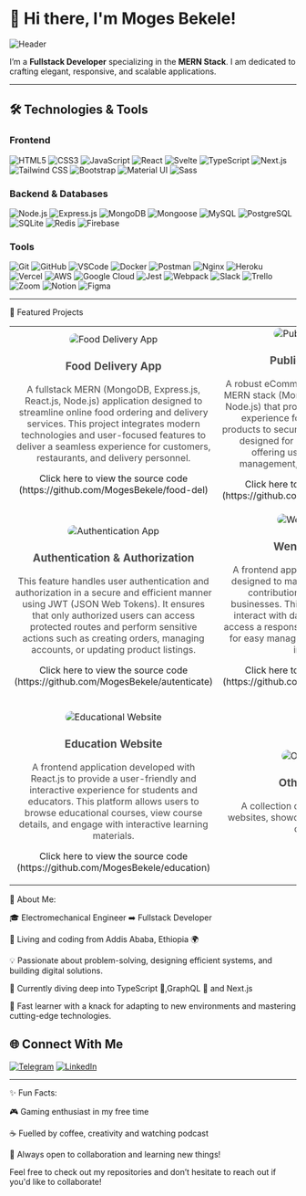 # 👋 Hi there, I'm Moges Bekele!

![Header](https://via.placeholder.com/1200x400?text=Welcome+to+My+GitHub+Profile)

I’m a **Fullstack Developer** specializing in the **MERN Stack**. I am dedicated to crafting elegant, responsive, and scalable applications.

---

## 🛠️ Technologies & Tools
### Frontend
![HTML5](https://img.shields.io/badge/HTML5-E34F26?style=for-the-badge&logo=html5&logoColor=white)
![CSS3](https://img.shields.io/badge/CSS3-1572B6?style=for-the-badge&logo=css3&logoColor=white)
![JavaScript](https://img.shields.io/badge/JavaScript-F7DF1E?style=for-the-badge&logo=javascript&logoColor=black)
![React](https://img.shields.io/badge/React-61DAFB?style=for-the-badge&logo=react&logoColor=black)
![Svelte](https://img.shields.io/badge/Svelte-FF3E00?style=for-the-badge&logo=svelte&logoColor=white)
![TypeScript](https://img.shields.io/badge/TypeScript-3178C6?style=for-the-badge&logo=typescript&logoColor=white)
![Next.js](https://img.shields.io/badge/Next.js-000000?style=for-the-badge&logo=next.js&logoColor=white)
![Tailwind CSS](https://img.shields.io/badge/TailwindCSS-06B6D4?style=for-the-badge&logo=tailwindcss&logoColor=white)
![Bootstrap](https://img.shields.io/badge/Bootstrap-7952B3?style=for-the-badge&logo=bootstrap&logoColor=white)
![Material UI](https://img.shields.io/badge/Material_UI-0081CB?style=for-the-badge&logo=mui&logoColor=white)
![Sass](https://img.shields.io/badge/Sass-CC6699?style=for-the-badge&logo=sass&logoColor=white)


### Backend & Databases
![Node.js](https://img.shields.io/badge/Node.js-339933?style=for-the-badge&logo=node.js&logoColor=white)
![Express.js](https://img.shields.io/badge/Express.js-000000?style=for-the-badge&logo=express&logoColor=white)
![MongoDB](https://img.shields.io/badge/MongoDB-47A248?style=for-the-badge&logo=mongodb&logoColor=white)
![Mongoose](https://img.shields.io/badge/Mongoose-880000?style=for-the-badge&logo=mongoose&logoColor=white)
![MySQL](https://img.shields.io/badge/MySQL-4479A1?style=for-the-badge&logo=mysql&logoColor=white)
![PostgreSQL](https://img.shields.io/badge/PostgreSQL-336791?style=for-the-badge&logo=postgresql&logoColor=white)
![SQLite](https://img.shields.io/badge/SQLite-003B57?style=for-the-badge&logo=sqlite&logoColor=white)
![Redis](https://img.shields.io/badge/Redis-DC382D?style=for-the-badge&logo=redis&logoColor=white)
![Firebase](https://img.shields.io/badge/Firebase-FFCB2F?style=for-the-badge&logo=firebase&logoColor=black)

### Tools

![Git](https://img.shields.io/badge/Git-F05032?style=for-the-badge&logo=git&logoColor=white)
![GitHub](https://img.shields.io/badge/GitHub-181717?style=for-the-badge&logo=github&logoColor=white)
![VSCode](https://img.shields.io/badge/VSCode-0078D4?style=for-the-badge&logo=visualstudiocode&logoColor=white)
![Docker](https://img.shields.io/badge/Docker-2496ED?style=for-the-badge&logo=docker&logoColor=white)
![Postman](https://img.shields.io/badge/Postman-FF6C37?style=for-the-badge&logo=postman&logoColor=white)
![Nginx](https://img.shields.io/badge/Nginx-009639?style=for-the-badge&logo=nginx&logoColor=white)
![Heroku](https://img.shields.io/badge/Heroku-430098?style=for-the-badge&logo=heroku&logoColor=white)
![Vercel](https://img.shields.io/badge/Vercel-000000?style=for-the-badge&logo=vercel&logoColor=white)
![AWS](https://img.shields.io/badge/Amazon_AWS-232F3E?style=for-the-badge&logo=amazonaws&logoColor=white)
![Google Cloud](https://img.shields.io/badge/Google_Cloud-4285F4?style=for-the-badge&logo=googlecloud&logoColor=white)
![Jest](https://img.shields.io/badge/Jest-94403C?style=for-the-badge&logo=jest&logoColor=white)
![Webpack](https://img.shields.io/badge/Webpack-8DD6F9?style=for-the-badge&logo=webpack&logoColor=black)
![Slack](https://img.shields.io/badge/Slack-4A154B?style=for-the-badge&logo=slack&logoColor=white)
![Trello](https://img.shields.io/badge/Trello-0079BF?style=for-the-badge&logo=trello&logoColor=white)
![Zoom](https://img.shields.io/badge/Zoom-2D8CFF?style=for-the-badge&logo=zoom&logoColor=white)
![Notion](https://img.shields.io/badge/Notion-000000?style=for-the-badge&logo=notion&logoColor=white)
![Figma](https://img.shields.io/badge/Figma-F24E1E?style=for-the-badge&logo=figma&logoColor=white)



---

🚀 Featured Projects
<div align="center">
  <table>
    <tr>
      <td align="center">
        <img src="https://via.placeholder.com/300x200?text=Food+Delivery+App" alt="Food Delivery App" style="border-radius: 10px;" />
        <h3 style="color: #4A4A4A;">Food Delivery App</h3>
        <p style="color: #4A4A4A;">A fullstack MERN (MongoDB, Express.js, React.js, Node.js) application designed to streamline online food ordering and delivery services. This project integrates modern technologies and user-focused features to deliver a seamless experience for customers, restaurants, and delivery personnel.</p>
        <p>Click here to view the source code (https://github.com/MogesBekele/food-del)</p>
      </td>
      <td align="center">
        <img src="https://via.placeholder.com/300x200?text=Public+eCommerce+Platform" alt="Public eCommerce" style="border-radius: 10px;" />
        <h3 style="color: #4A4A4A;">Public eCommerce</h3>
        <p style="color: #4A4A4A;">A robust eCommerce platform built with the MERN stack (MongoDB, Express.js, React.js, Node.js) that provides a seamless shopping experience for users, from browsing products to secure checkout. This platform is designed for both buyers and sellers, offering user accounts, product management, and real-time updates.</p>
        <p>Click here to view the source code (https://github.com/MogesBekele/Ecomerce)</p>
      </td>
    </tr>
    <tr>
      <td align="center">
        <img src="https://via.placeholder.com/300x200?text=Authentication+App" alt="Authentication App" style="border-radius: 10px;" />
        <h3 style="color: #4A4A4A;">Authentication & Authorization</h3>
        <p style="color: #4A4A4A;">This feature handles user authentication and authorization in a secure and efficient manner using JWT (JSON Web Tokens). It ensures that only authorized users can access protected routes and perform sensitive actions such as creating orders, managing accounts, or updating product listings.</p>
        <p>Click here to view the source code (https://github.com/MogesBekele/autenticate)</p>
      </td>
      <td align="center">
        <img src="https://via.placeholder.com/300x200?text=Wende's+Website" alt="Wende's Website" style="border-radius: 10px;" />
        <h3 style="color: #4A4A4A;">Wende's Website</h3>
        <p style="color: #4A4A4A;">A frontend application built with React.js designed to manage and display pension contributions and VAT reports for businesses. This platform allows users to interact with data, visualize reports, and access a responsive, user-friendly interface for easy management of pension and VAT information.</p>
        <p>Click here to view the source code (https://github.com/MogesBekele/wende-s-website)</p>
      </td>
    </tr>
    <tr>
      <td align="center">
        <img src="https://via.placeholder.com/300x200?text=Educational+Website" alt="Educational Website" style="border-radius: 10px;" />
        <h3 style="color: #4A4A4A;">Education Website</h3>
        <p style="color: #4A4A4A;">A frontend application developed with React.js to provide a user-friendly and interactive experience for students and educators. This platform allows users to browse educational courses, view course details, and engage with interactive learning materials.</p>
        <p>Click here to view the source code (https://github.com/MogesBekele/education)</p>
      </td>
      <td align="center">
        <img src="https://via.placeholder.com/300x200?text=Other+Websites" alt="Other Websites" style="border-radius: 10px;" />
        <h3 style="color: #4A4A4A;">Other Websites</h3>
        <p style="color: #4A4A4A;">A collection of simple and functional websites, showcasing creative layouts and clean code.</p>
      </td>
    </tr>
  </table>
</div>



🌟 About Me:

🎓 Electromechanical Engineer ➡️ Fullstack Developer

📍 Living and coding from Addis Ababa, Ethiopia 🌍

💡 Passionate about problem-solving, designing efficient systems, and building digital solutions.

🧠 Currently diving deep into TypeScript 🚀,GraphQL 🔗 and Next.js

🌱 Fast learner with a knack for adapting to new environments and mastering cutting-edge technologies.



## 🌐 Connect With Me
[![Telegram](https://img.shields.io/badge/Telegram-26A5E4?style=for-the-badge&logo=telegram&logoColor=white)](https://t.me/moges868)
[![LinkedIn](https://img.shields.io/badge/LinkedIn-0A66C2?style=for-the-badge&logo=linkedin&logoColor=white)](https://www.linkedin.com/in/moges-bekele-3b7794189)



---

✨ Fun Facts:

🎮 Gaming enthusiast in my free time

☕ Fuelled by coffee, creativity and watching podcast

💬 Always open to collaboration and learning new things!

Feel free to check out my repositories and don’t hesitate to reach out if you'd like to collaborate!
